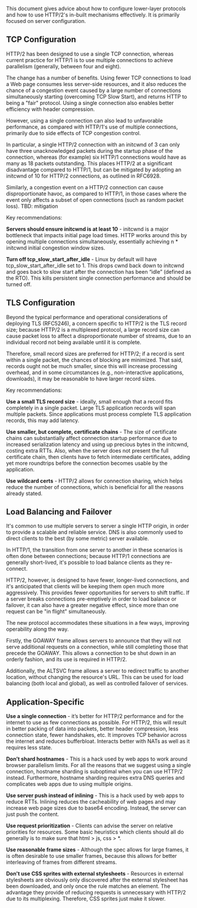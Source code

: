 This document gives advice about how to configure lower-layer protocols and how to use HTTP/2's in-built mechanisms effectively. It is primarily focused on server configuration.

## TCP Configuration

HTTP/2 has been designed to use a single TCP connection, whereas current practice for HTTP/1 is to
use multiple connections to achieve parallelism (generally, between four and eight).

The change has a number of benefits. Using fewer TCP connections to load a Web page consumes less
server-side resources, and it also reduces the chance of a congestion event caused by a large
number of connections simultaneously starting (overcoming TCP Slow Start), and returns HTTP to
being a "fair" protocol. Using a single connection also enables better efficiency with header
compression.

However, using a single connection can also lead to unfavorable performance, as compared with
HTTP/1's use of multiple connections, primarily due to side effects of TCP congestion control.

In particular, a single HTTP/2 connection with an initcwnd of 3 can only have three unacknowledged
packets during the startup phase of the connection, whereas (for example) six HTTP/1 connections
would have as many as 18 packets outstanding. This places HTTP/2 at a significant disadvantage
compared to HTTP/1, but can be mitigated by adopting an initcwnd of 10 for HTTP/2 connections, as
outlined in RFC6928.

Similarly, a congestion event on a HTTP/2 connection can cause disproportionate havoc, as compared
to HTTP/1, in those cases where the event only affects a subset of open connections (such as random
packet loss). TBD: mitigation

Key recommendations:

**Servers should ensure initcwnd is at least 10** - initcwnd is a major bottleneck that impacts initial page load times. HTTP works around this by opening multiple connections simultaneously, essentially achieving n * initcwnd initial congestion window sizes.

**Turn off tcp_slow_start_after_idle** - Linux by default will have tcp_slow_start_after_idle set to 1. This drops cwnd back down to initcwnd and goes back to slow start after the connection has been “idle” (defined as the RTO). This kills persistent single connection performance and should be turned off.


## TLS Configuration

Beyond the typical performance and operational considerations of deploying TLS (RFC5246), a
concern specific to HTTP/2 is the TLS record size; because HTTP/2 is a multiplexed protocol, a
large record size can cause packet loss to affect a disproportionate number of streams, due to an
individual record not being available until it is complete.

Therefore, small record sizes are preferred for HTTP/2; if a record is sent within a single packet,
the chances of blocking are minimized. That said, records ought not be much smaller, since this
will increase processing overhead, and in some circumstances (e.g., non-interactive applications,
downloads), it may be reasonable to have larger record sizes.

Key recommendations:

**Use a small TLS record size** - ideally, small enough that a record fits completely in a single packet. Large TLS application records will span multiple packets. Since applications must process complete TLS application records, this may add latency.

**Use smaller, but complete, certificate chains** - The size of certificate chains can substantially affect connection startup performance due to increased serialization latency and using up precious bytes in the initcwnd, costing extra RTTs. Also, when the server does not present the full certificate chain, then clients have to fetch intermediate certificates, adding yet more roundtrips before the connection becomes usable by the application.

**Use wildcard certs** - HTTP/2 allows for connection sharing, which helps reduce the number of connections, which is beneficial for all the reasons already stated.


## Load Balancing and Failover 

It's common to use multiple servers to server a single HTTP origin, in order to provide a scalable
and reliable service. DNS is also commonly used to direct clients to the best (by some metric)
server available.

In HTTP/1, the transition from one server to another in these scenarios is often done between
connections; because HTTP/1 connections are generally short-lived, it's possible to load balance
clients as they re-connect.

HTTP/2, however, is designed to have fewer, longer-lived connections, and it's anticipated that
clients will be keeping them open much more aggressively. This provides fewer opportunities for
servers to shift traffic. If a server breaks connections pre-emptively in order to load balance or
failover, it can also have a greater negative effect, since more than one request can be "in
flight" simultaneously.

The new protocol accommodates these situations in a few ways, improving operability along the way.

Firstly, the GOAWAY frame allows servers to announce that they will not serve additional requests on
a connection, while still completing those that precede the GOAWAY. This allows a connection to be
shut down in an orderly fashion, and its use is required in HTTP/2.

Additionally, the ALTSVC frame allows a server to redirect traffic to another location, without
changing the resource's URL. This can be used for load balancing (both local and global), as well
as controlled failover of services.

## Application-Specific

**Use a single connection** - it’s better for HTTP/2 performance and for the internet to use as few connections as possible. For HTTP/2, this will result in better packing of data into packets, better header compression, less connection state, fewer handshakes, etc. It improves TCP behavior across the internet and reduces bufferbloat. Interacts better with NATs as well as it requires less state.

**Don’t shard hostnames** - This is a hack used by web apps to work around browser parallelism limits. For all the reasons that we suggest using a single connection, hostname sharding is suboptimal when you can use HTTP/2 instead. Furthermore, hostname sharding requires extra DNS queries and complicates web apps due to using multiple origins.

**Use server push instead of inlining** - This is a hack used by web apps to reduce RTTs. Inlining reduces the cacheability of web pages and may increase web page sizes due to base64 encoding. Instead, the server can just push the content.

**Use request prioritization** - Clients can advise the server on relative priorities for resources. Some basic heuristics which clients should all do generally is to make sure that html > js, css > *.

**Use reasonable frame sizes** - Although the spec allows for large frames, it is often desirable to use smaller frames, because this allows for better interleaving of frames from different streams.

**Don't use CSS sprites with external stylesheets** - Resources in external stylesheets are obviously only discovered after the external stylesheet has been downloaded, and only once the rule matches an element. The advantage they provide of reducing requests is unnecessary with HTTP/2 due to its multiplexing. Therefore, CSS sprites just make it slower.
